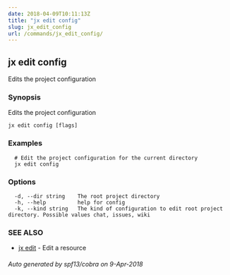 ```yaml
---
date: 2018-04-09T10:11:13Z
title: "jx edit config"
slug: jx_edit_config
url: /commands/jx_edit_config/
---
```

## jx edit config

Edits the project configuration

### Synopsis

Edits the project configuration

```
jx edit config [flags]
```

### Examples

```
  # Edit the project configuration for the current directory
  jx edit config
```

### Options

```
  -d, --dir string    The root project directory
  -h, --help          help for config
  -k, --kind string   The kind of configuration to edit root project directory. Possible values chat, issues, wiki
```

### SEE ALSO

* [jx edit](/commands/jx_edit/)	 - Edit a resource

###### Auto generated by spf13/cobra on 9-Apr-2018
